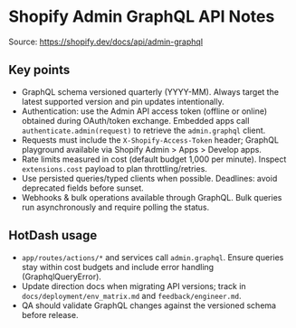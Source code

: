 # Shopify Admin GraphQL API Notes

Source: https://shopify.dev/docs/api/admin-graphql

## Key points

- GraphQL schema versioned quarterly (YYYY-MM). Always target the latest supported version and pin updates intentionally.
- Authentication: use the Admin API access token (offline or online) obtained during OAuth/token exchange. Embedded apps call `authenticate.admin(request)` to retrieve the `admin.graphql` client.
- Requests must include the `X-Shopify-Access-Token` header; GraphQL playground available via Shopify Admin > Apps > Develop apps.
- Rate limits measured in cost (default budget 1,000 per minute). Inspect `extensions.cost` payload to plan throttling/retries.
- Use persisted queries/typed clients when possible. Deadlines: avoid deprecated fields before sunset.
- Webhooks & bulk operations available through GraphQL. Bulk queries run asynchronously and require polling the status.

## HotDash usage

- `app/routes/actions/*` and services call `admin.graphql`. Ensure queries stay within cost budgets and include error handling (GraphqlQueryError).
- Update direction docs when migrating API versions; track in `docs/deployment/env_matrix.md` and `feedback/engineer.md`.
- QA should validate GraphQL changes against the versioned schema before release.
